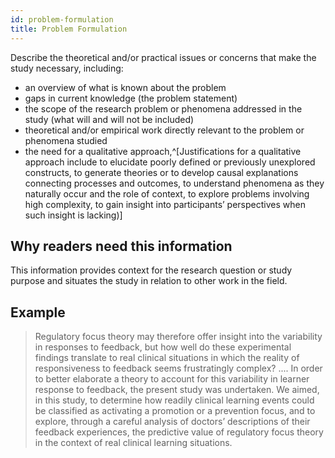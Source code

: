 ```yaml
---
id: problem-formulation
title: Problem Formulation
---
```

Describe the theoretical and/or practical issues or concerns that make the study necessary, including:

* an overview of what is known about the problem
* gaps in current knowledge (the problem statement)
* the scope of the research problem or phenomena addressed in the study (what will and will not be included)
* theoretical and/or empirical work directly relevant to the problem or phenomena studied
* the need for a qualitative approach,^[Justifications for a qualitative approach include to elucidate poorly defined or previously unexplored constructs, to generate theories or to develop causal explanations connecting processes and outcomes, to understand phenomena as they naturally occur and the role of context, to explore problems involving high complexity, to gain insight into participants’ perspectives when such insight is lacking)]

## Why readers need this information

This information provides context for the research question or study purpose and situates the study in relation to other work in the field.

## Example

> Regulatory focus theory may therefore offer insight into the variability in responses to feedback, but how well do these experimental findings translate to real clinical situations in which the reality of responsiveness to feedback seems frustratingly complex? .... In order to better elaborate a theory to account for this variability in learner response to feedback, the present study was undertaken. We aimed, in this study, to determine how readily clinical learning events could be classified as activating a promotion or a prevention focus, and to explore, through a careful analysis of doctors’ descriptions of their feedback experiences, the predictive value of regulatory focus theory in the context of real clinical learning situations.

<!-- #TODO: do we need to justify why these are all necessary? -->

<!-- #TODO: Design advice / resources -->